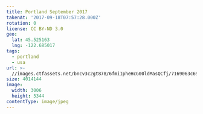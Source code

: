```yaml
---
title: Portland September 2017
takenAt: '2017-09-18T07:57:28.000Z'
rotation: 0
license: CC BY-ND 3.0
geo:
  lat: 45.525163
  lng: -122.685017
tags:
  - portland
  - usa
url: >-
  //images.ctfassets.net/bncv3c2gt878/6fmiIpheHcG00ldMasQCfj/7169063c698b46c01ab1e954162586be/portland-september-2017_36607157434_o
size: 4014144
image:
  width: 3006
  height: 5344
contentType: image/jpeg
---
```



